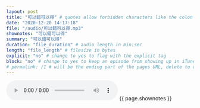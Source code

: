 ```yaml
---
layout: post
title: "可以錯可以得" # quotes allow forbidden characters like the colon
date: "2020-12-20 14:17:18"
file: "/audio/可以錯可以得.mp3"
shownotes: "可以錯可以得"
summary: "可以錯可以得"
duration: "file_duration" # audio length in min:sec
length: "file_length" # filesize in bytes
explicit: "no" # change to yes to flag with the explicit tag
block: "no" # change to yes to keep an episode from showing up in iTunes
# permalink: /1 # will be the ending part of the pages URL, delete to default to the title
---
```


<audio controls>
<source src="{{site.url}}{{site.baseurl}}{{ page.file }}" type="audio/x-mp3">
Your browser does not support the audio element.
</audio>
{{ page.shownotes }}
